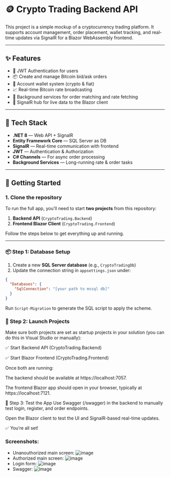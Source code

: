 # 🪙 Crypto Trading Backend API

This project is a simple mockup of a cryptocurrency trading platform. It supports account management, order placement, wallet tracking, and real-time updates via SignalR for a Blazor WebAssembly frontend.

---

## ✨ Features

- 🔐 JWT Authentication for users
- 📦 Create and manage Bitcoin bid/ask orders
- 💼 Account wallet system (crypto & fiat)
- 📈 Real-time Bitcoin rate broadcasting
- 🧠 Background services for order matching and rate fetching
- 🔁 SignalR hub for live data to the Blazor client

---

## 🧰 Tech Stack

- **.NET 8** — Web API + SignalR
- **Entity Framework Core** — SQL Server as DB
- **SignalR** — Real-time communication with frontend
- **JWT** — Authentication & Authorization
- **C# Channels** — For async order processing
- **Background Services** — Long-running rate & order tasks

---

## 🚀 Getting Started

### 1. Clone the repository
To run the full app, you'll need to start **two projects** from this repository:

1. **Backend API** (`CryptoTrading.Backend`)
2. **Frontend Blazor Client** (`CryptoTrading.Frontend`)

Follow the steps below to get everything up and running.

---

### 📦 Step 1: Database Setup

1. Create a new **SQL Server database** (e.g., `CryptoTradingDb`)
2. Update the connection string in `appsettings.json` under:

```json
{
  "Databases": {
    "SqlConnection": "[your path to mssql db]"
  }
}
```


Run ```Script-Migration``` to generate the SQL script to apply the scheme.

### 🧠 Step 2: Launch Projects
Make sure both projects are set as startup projects in your solution (you can do this in Visual Studio or manually):

✅ Start Backend API (CryptoTrading.Backend)

✅ Start Blazor Frontend (CryptoTrading.Frontend)

Once both are running:

The backend should be available at https://localhost:7057.

The frontend Blazor app should open in your browser, typically at https://localhost:7121.

🧪 Step 3: Test the App
Use Swagger (/swagger) in the backend to manually test login, register, and order endpoints.

Open the Blazor client to test the UI and SignalR-based real-time updates.

✅ You’re all set!

### Screenshots:

- Unanouthorized main screen:
![image](https://github.com/user-attachments/assets/828d9491-6f51-46b5-987c-0b5551b33871)
- Authorized main screen:
![image](https://github.com/user-attachments/assets/db032926-17cc-4ca2-8858-885adb4a951c)
- Login form:
![image](https://github.com/user-attachments/assets/bf095a6c-e467-4f97-9cbd-2f9e01b180c9)
- Swagger:
![image](https://github.com/user-attachments/assets/8a82e3fb-2494-4dbd-999c-1ed6d38c517b)

